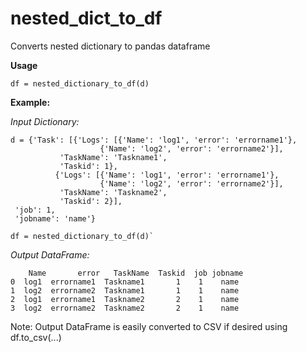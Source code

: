 # nested_dict_to_df
Converts nested dictionary to pandas dataframe

**Usage**

`df = nested_dictionary_to_df(d)`

**Example:**

*Input Dictionary:*

    d = {'Task': [{'Logs': [{'Name': 'log1', 'error': 'errorname1'},
                        {'Name': 'log2', 'error': 'errorname2'}],
               'TaskName': 'Taskname1',
               'Taskid': 1},
              {'Logs': [{'Name': 'log1', 'error': 'errorname1'},
                        {'Name': 'log2', 'error': 'errorname2'}],
               'TaskName': 'Taskname2',
               'Taskid': 2}],
     'job': 1,
     'jobname': 'name'}
 
    df = nested_dictionary_to_df(d)`
    
 *Output DataFrame:*
 
        Name       error   TaskName  Taskid  job jobname
    0  log1  errorname1  Taskname1       1    1    name
    1  log2  errorname2  Taskname1       1    1    name
    2  log1  errorname1  Taskname2       2    1    name
    3  log2  errorname2  Taskname2       2    1    name

Note: Output DataFrame is easily converted to CSV if desired using df.to_csv(...)


